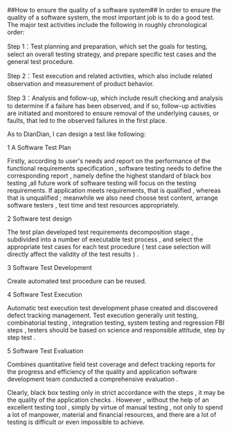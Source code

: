 ##How to ensure the quality of a software system##
In order to ensure the quality of a software system, the most important job is to do a good test. The major test activities include the following in roughly chronological order:

Step 1：Test planning and preparation, which set the goals for testing, select an overall testing strategy, and prepare specific test cases and the general test procedure.

Step 2：Test execution and related activities, which also include related observation and measurement of product behavior.

Step 3：Analysis and follow-up, which include result checking and analysis to determine if a failure has been observed, and if so, follow-up activities are initiated and monitored to ensure removal of the underlying causes, or faults, that led to the observed failures in the first place.


As to DianDian, I can design a test like following:

1 A Software Test Plan

Firstly, according to user's needs and report on the performance of the functional requirements specification , software testing needs to define the corresponding report , namely define the highest standard of black box testing ,all future work of software testing will focus on the testing requirements. If application meets requirements, that is qualified , whereas that is unqualified ; meanwhile we also need choose test content, arrange software testers , test time and test resources appropriately.

2 Software test design

The test plan developed test requirements decomposition stage , subdivided into a number of executable test process , and select the appropriate test cases for each test procedure ( test case selection will directly affect the validity of the test results ) .

3 Software Test Development

Create automated test procedure can be reused.

4 Software Test Execution

Automatic test execution test development phase created and discovered defect tracking management. Test execution generally unit testing, combinatorial testing , integration testing, system testing and regression FBI steps , testers should be based on science and responsible attitude, step by step test .

5 Software Test Evaluation

Combines quantitative field test coverage and defect tracking reports for the progress and efficiency of the quality and application software development team conducted a comprehensive evaluation .

Clearly, black box testing only in strict accordance with the steps , it may be the quality of the application checks . However , without the help of an excellent testing tool , simply by virtue of manual testing , not only to spend a lot of manpower, material and financial resources, and there are a lot of testing is difficult or even impossible to achieve.
